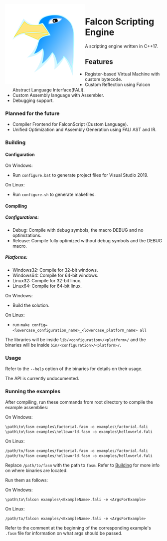 <img alt="Falcon" align="left" width="256px" height="256px" src="./logos/falcon.svg">

# Falcon Scripting Engine

 A scripting engine written in C++17.

## Features

* Register-based Virtual Machine with custom bytecode.
* Custom Reflection using Falcon Abstract Language Interface(FALI).
* Custom Assembly language with Assembler.
* Debugging support.

### Planned for the future
* Compiler Frontend for FalconScript (Custom Language).
* Unified Optimization and Assembly Generation using FALI AST and IR.

### Building
#### Configuration
On Windows:  
* Run ```configure.bat``` to generate project files for Visual Studio 2019. 

On Linux:  
* Run ```configure.sh``` to generate makefiles.

#### Compiling
##### Configurations:
* Debug: Compile with debug symbols, the macro DEBUG and no optimizations.
* Release: Compile fully optimized without debug symbols and the DEBUG macro.

##### Platforms:
* Windows32: Compile for 32-bit windows.
* Windows64: Compile for 64-bit windows.
* Linux32: Compile for 32-bit linux.
* Linux64: Compile for 64-bit linux.

On Windows:
* Build the solution.

On Linux:
* run ```make config=<lowercase_configuration_name>_<lowercase_platform_name> all```

The libraries will be inside ```lib/<configuration>/<platform>/``` and the binaries will be inside
```bin/<configuration>/<platform>/```.

### Usage
Refer to the ```--help``` option of the binaries for details on their usage.

The API is currently undocumented.

### Running the examples
After compiling, run these commands from root directory to compile the example assemblies:

On Windows:  
```
\path\to\fasm examples\factorial.fasm -o examples\factorial.fali
\path\to\fasm examples\helloworld.fasm -o examples\helloworld.fali
```

On Linux:  
```
/path/to/fasm examples/factorial.fasm -o examples/factorial.fali
/path/to/fasm examples/helloworld.fasm -o examples/helloworld.fali
```

Replace `/path/to/fasm` with the path to `fasm`. Refer to [Building](https://github.com/SarojKumar10/FalconScriptingEngine#Building)
for more info on where binaries are located.

Run them as follows:

On Windows:  
```
\path\to\falcon examples\<ExampleName>.fali -e <ArgsForExample>
```

On Linux:
```
/path/to/falcon examples/<ExampleName>.fali -e <ArgsForExample>
```

Refer to the comment at the beginning of the corresponding example's `.fasm` file for information on what args should be passed.
